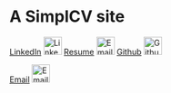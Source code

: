 # A SimplCV site

<!-- Here are some sample links. Change these to reflect your own content --> 

<a class="noimage" href="https://www.linkedin.com/in/phil-price-816b745">LinkedIn</a>
<a class="nohighlight" href="https://www.linkedin.com/in/phil-price-816b745"><img alt="LinkedIn" src="/public/img/linkedin.png" width="32px" /></a>
<a class="noimage" href="https://www.philprice.me/phil-price-resume.pdf">Resume</a>
<a class="nohighlight" href="https://www.philprice.me/phil-price-resume.pdf"><img alt="Email" src="/public/img/resume.png" width="32px" /></a>
<a class="noimage" href="https://github.com/pprice">Github</a>
<a class="nohighlight" href="https://github.com/pprice"><img alt="Github" src="/public/img/github.png" width="32px" /></a>

<a class="noimage" href="mailto:philprice@gmail.com">Email</a>
<a class="nohighlight" href="mailto:philprice@gmail.com"><img alt="Email" src="/public/img/email.png" width="32px" /></a>


